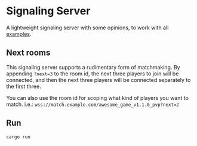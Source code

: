 # Signaling Server

A lightweight signaling server with some opinions, to work with all [examples](../examples/).

## Next rooms

This signaling server supports a rudimentary form of matchmaking. By appending `?next=3` to the room id, the next three players to join will be connected, and then the next three players will be connected separately to the first three.

You can also use the room id for scoping what kind of players you want to match. i.e.: `wss://match.example.com/awesome_game_v1.1.0_pvp?next=2`

## Run

```sh
cargo run
```
